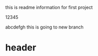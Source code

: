 this is readme information for first project

12345

abcdefgh this is going to new branch

# header
